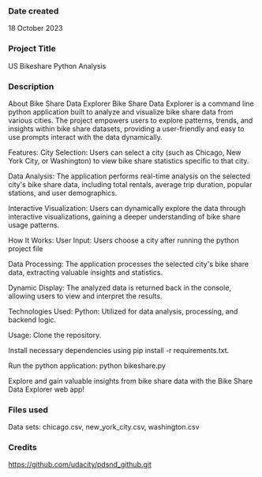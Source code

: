 ### Date created
18 October 2023

### Project Title
US Bikeshare Python Analysis

### Description
About Bike Share Data Explorer
Bike Share Data Explorer is a command line python application built to analyze and visualize bike share data from various cities. The project empowers users to explore patterns, trends, and insights within bike share datasets, providing a user-friendly and easy to use prompts interact with the data dynamically.

Features:
City Selection: Users can select a city (such as Chicago, New York City, or Washington) to view bike share statistics specific to that city.

Data Analysis: The application performs real-time analysis on the selected city's bike share data, including total rentals, average trip duration, popular stations, and user demographics.

Interactive Visualization: Users can dynamically explore the data through interactive visualizations, gaining a deeper understanding of bike share usage patterns.

How It Works:
User Input: Users choose a city after running the python project file

Data Processing: The application processes the selected city's bike share data, extracting valuable insights and statistics.

Dynamic Display: The analyzed data is returned back in the console, allowing users to view and interpret the results.

Technologies Used:
Python: Utilized for data analysis, processing, and backend logic.


Usage:
Clone the repository.

Install necessary dependencies using pip install -r requirements.txt.

Run the python application: python bikeshare.py

Explore and gain valuable insights from bike share data with the Bike Share Data Explorer web app!

### Files used
Data sets: chicago.csv, new_york_city.csv, washington.csv

### Credits
https://github.com/udacity/pdsnd_github.git
